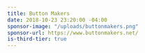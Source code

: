 ```yaml
---
title: Button Makers
date: 2018-10-23 23:20:00 -04:00
sponsor-image: "/uploads/buttonmakers.png"
sponsor-url: https://www.buttonmakers.net/
is-third-tier: true
---
```


